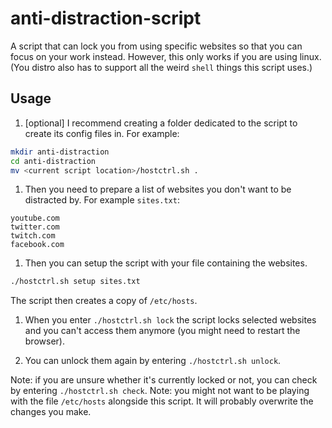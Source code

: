 # anti-distraction-script

A script that can lock you from using specific websites so that you can focus on your work instead. However, this only works if you are using linux. (You distro also has to support all the weird `shell` things this script uses.)

## Usage

1. \[optional\] I recommend creating a folder dedicated to the script to create its config files in.
For example:
```bash
mkdir anti-distraction
cd anti-distraction
mv <current script location>/hostctrl.sh .
```

1. Then you need to prepare a list of websites you don't want to be distracted by.
For example `sites.txt`:
```
youtube.com
twitter.com
twitch.com
facebook.com
```

1. Then you can setup the script with your file containing the websites.
```bash
./hostctrl.sh setup sites.txt
```
The script then creates a copy of `/etc/hosts`.

1. When you enter `./hostctrl.sh lock` the script locks selected websites and you can't access them anymore (you might need to restart the browser).

1. You can unlock them again by entering `./hostctrl.sh unlock`.

Note: if you are unsure whether it's currently locked or not, you can check by entering `./hostctrl.sh check`.
Note: you might not want to be playing with the file `/etc/hosts` alongside this script. It will probably overwrite the changes you make.
